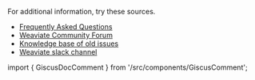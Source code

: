 For additional information, try these sources.

- [Frequently Asked Questions](/developers/weaviate/more-resources/faq)
- [Weaviate Community Forum](https://forum.weaviate.io/)
- [Knowledge base of old issues](https://github.com/weaviate/weaviate/issues?utf8=%E2%9C%93&q=label%3Abug)
- [Weaviate slack channel](https://weaviate.io/slack)

&NewLine;
&NewLine;

import { GiscusDocComment } from '/src/components/GiscusComment';

<GiscusDocComment />
